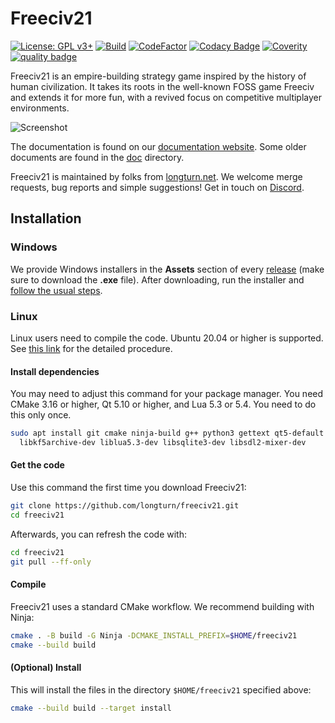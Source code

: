 Freeciv21
=========

[![License: GPL v3+](https://img.shields.io/badge/License-GPLv3%2B-blue)](https://www.gnu.org/licenses/gpl-3.0.en.html)
[![Build](https://github.com/longturn/freeciv21/actions/workflows/build.yaml/badge.svg)](https://github.com/longturn/freeciv21/actions/workflows/build.yaml)
[![CodeFactor](https://www.codefactor.io/repository/github/longturn/freeciv21/badge)](https://www.codefactor.io/repository/github/longturn/freeciv21)
[![Codacy Badge](https://api.codacy.com/project/badge/Grade/5963b2222b88430b8ba0055e70d50ab5)](https://app.codacy.com/gh/longturn/freeciv21?utm_source=github.com&utm_medium=referral&utm_content=longturn/freeciv21&utm_campaign=Badge_Grade_Settings)
[![Coverity](https://scan.coverity.com/projects/21964/badge.svg)](https://scan.coverity.com/projects/longturn-freeciv21)
[![quality badge](https://img.shields.io/static/v1?label=SUPER&message=HOT&color=green)](http://www.emergencykitten.com/)

Freeciv21 is an empire-building strategy game inspired by the history of human civilization. It takes its roots in the well-known FOSS game Freeciv and extends it for more fun, with a revived focus on competitive multiplayer environments.

![Screenshot](https://github.com/longturn/freeciv21/raw/master/data/screenshot.png)

The documentation is found on our [documentation website](https://longturn.readthedocs.io/). Some older documents are found in the [doc](doc) directory.

Freeciv21 is maintained by folks from [longturn.net](https://longturn.net). We welcome merge requests, bug reports and simple suggestions! Get in touch on [Discord](https://discord.gg/98krqGm).

Installation
------------

### Windows

We provide Windows installers in the **Assets** section of every [release](https://github.com/longturn/freeciv21/releases) (make sure to download the **.exe** file). After downloading, run the installer and [follow the usual steps](https://longturn.readthedocs.io/en/latest/General/windows-install.html).

### Linux

Linux users need to compile the code. Ubuntu 20.04 or higher is supported. See [this link](https://longturn.readthedocs.io/en/latest/General/install.html) for the detailed procedure.

#### Install dependencies

You may need to adjust this command for your package manager. You need CMake 3.16 or higher, Qt 5.10 or higher, and Lua 5.3 or 5.4. You need to do this only once.
```sh
sudo apt install git cmake ninja-build g++ python3 gettext qt5-default \
  libkf5archive-dev liblua5.3-dev libsqlite3-dev libsdl2-mixer-dev
```

#### Get the code

Use this command the first time you download Freeciv21:
```sh
git clone https://github.com/longturn/freeciv21.git
cd freeciv21
```

Afterwards, you can refresh the code with:
```sh
cd freeciv21
git pull --ff-only
```

#### Compile

Freeciv21 uses a standard CMake workflow. We recommend building with Ninja:
```sh
cmake . -B build -G Ninja -DCMAKE_INSTALL_PREFIX=$HOME/freeciv21
cmake --build build
```

#### (Optional) Install

This will install the files in the directory `$HOME/freeciv21` specified above:
```sh
cmake --build build --target install
```

